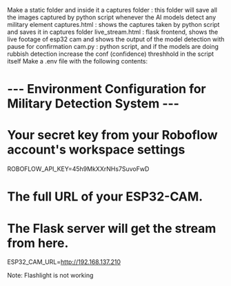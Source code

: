 Make a static folder and inside it a captures folder : this folder will save all the images captured by python script whenever the AI models detect any military element
captures.html : shows the captures taken by python script and saves it in captures folder
live_stream.html : flask frontend, shows the live footage of esp32 cam and shows the output of the model detection with pause for confirmation
cam.py : python script, and if the models are doing rubbish detection increase the conf (confidence) threshhold in the script itself
Make a .env file with the following contents: 
# --- Environment Configuration for Military Detection System ---

# Your secret key from your Roboflow account's workspace settings
ROBOFLOW_API_KEY=45h9MkXXrNHs7SuvoFwD

# The full URL of your ESP32-CAM.
# The Flask server will get the stream from here.
ESP32_CAM_URL=http://192.168.137.210


Note: Flashlight is not working
